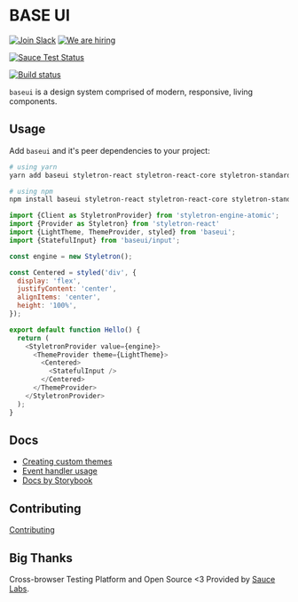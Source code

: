 # BASE UI

[![Join Slack](https://img.shields.io/badge/Join%20us%20on-Slack-e01563.svg)](https://join.slack.com/t/baseui/shared_invite/enQtNDI0NTgwMjU0NDUyLTk3YzM1NWY2MjY3NTVjNjk3NzY1MTE5OTI4Y2Q2ZmVkMTUyNDc1MTcwYjZhYjlhOWQ2M2NjOWJkZmQyNjFlYTA) [![We are hiring](https://img.shields.io/badge/We%20are%20hiring-Join%20us!-blue.svg)](https://www.uber.com/careers/list/40899)

[![Sauce Test Status](https://saucelabs.com/browser-matrix/gergelyke.svg)](https://saucelabs.com/u/gergelyke)

[![Build status](https://badge.buildkite.com/92a7500cd98f619621c4801833d8b358c2fd79efc9b98f1b98.svg?branch=master)](https://buildkite.com/uberopensource/baseui)

`baseui` is a design system comprised of modern, responsive, living components.

## Usage

Add `baseui` and it's peer dependencies to your project:

```bash
# using yarn
yarn add baseui styletron-react styletron-react-core styletron-standard styletron-engine-atomic

# using npm
npm install baseui styletron-react styletron-react-core styletron-standard styletron-engine-atomic
```

```javascript
import {Client as StyletronProvider} from 'styletron-engine-atomic';
import {Provider as Styletron} from 'styletron-react'
import {LightTheme, ThemeProvider, styled} from 'baseui';
import {StatefulInput} from 'baseui/input';

const engine = new Styletron();

const Centered = styled('div', {
  display: 'flex',
  justifyContent: 'center',
  alignItems: 'center',
  height: '100%',
});

export default function Hello() {
  return (
    <StyletronProvider value={engine}>
      <ThemeProvider theme={LightTheme}>
        <Centered>
          <StatefulInput />
        </Centered>
      </ThemeProvider>
    </StyletronProvider>
  );
}
```

## Docs

* [Creating custom themes](src/themes/README.md)
* [Event handler usage](docs/event-handler.md)
* [Docs by Storybook](https://baseui.netlify.com/)

## Contributing

[Contributing](CONTRIBUTING.md)

## Big Thanks

Cross-browser Testing Platform and Open Source <3 Provided by [Sauce Labs][sauce-homepage].

[sauce-homepage]: https://saucelabs.com
